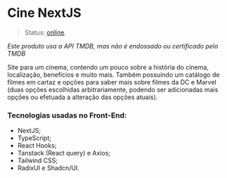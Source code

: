 # Cine NextJS
> Status: [online](https://cine2-muvias.vercel.app/).

*Este produto usa a API TMDB, mas não é endossado ou certificado pelo TMDB*

Site para um cinema, contendo um pouco sobre a história do cinema, localização, benefícios e muito mais. Também possuindo um catálogo de filmes em cartaz e opções para saber mais sobre filmes da DC e Marvel (duas opções escolhidas arbitrariamente, podendo ser adicionadas mais opções ou efetuada a alteração das opções atuais).

### Tecnologias usadas no Front-End: 
- NextJS;
- TypeScript;
- React Hooks;
- Tanstack (React query) e Axios;
- Tailwind CSS;
- RadixUI e Shadcn/UI.
